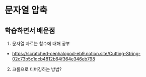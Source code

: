 # 문자열 압축

## 학습하면서 배운점

1. 문자열 자르는 함수에 대해 공부

- https://scratched-cephalopod-eb9.notion.site/Cutting-String-02c73b5c1dcb4812b64f364e346eb798

2. 크롬으로 디버깅하는 방법?
